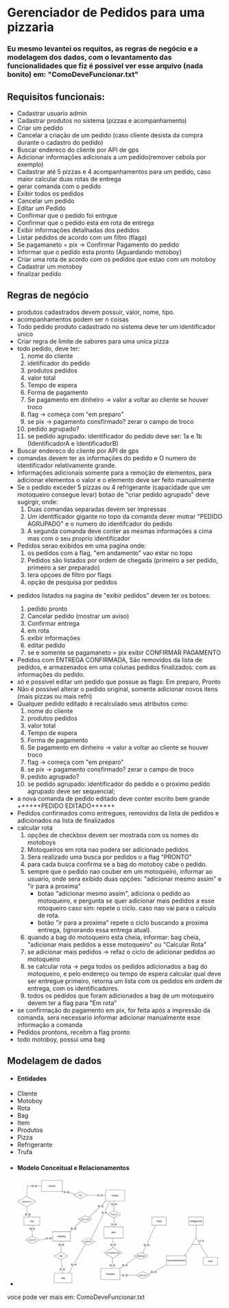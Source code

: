 <h1>Gerenciador de Pedidos para uma pizzaria</h1>
<h3>
<p>Eu mesmo levantei os requitos, as regras de negócio e a modelagem dos dados, com o levantamento das funcionalidades que fiz
é possivel ver esse arquivo (nada bonito) em: "ComoDeveFuncionar.txt"
</p>
</h3>
<h2>Requisitos funcionais:</h2>
<ul>
    <li>Cadastrar usuario admin</li>
    <li>Cadastrar produtos no sistema (pizzas e acompanhamento)</li>
    <li>Criar um pedido</li>
    <li>Cancelar a criação de um pedido (caso cliente desista da compra durante o cadastro do pedido)</li>
    <li>Buscar endereco do cliente por API de gps</li>
    <li>Adicionar informações adicionais a um pedido(remover cebola por exemplo)</li>
    <li>Cadastrar até 5 pizzas e 4 acompanhamentos para um pedido, caso maior calcular duas rotas de entrega</li>
    <li>gerar comanda com o pedido</li>
    <li>Exibir todos os pedidos</li>
    <li>Cancelar um pedido</li>
    <li>Editar um Pedido</li>
    <li>Confirmar que o pedido foi entrgue</li>
    <li>Confirmar que o pedido esta em rota de entrega</li>
    <li>Exibir informações detalhadas dos pedidos</li>
    <li>Listar pedidos de acordo com um filtro (flags)</li>
    <li>Se pagamaneto = pix -> Confirmar Pagamento do pedido</li>
    <li>Informar que o pedido esta pronto (Aguardando motoboy)</li>
    <li>Criar uma rota de acordo com os pedidos que estao com um motoboy</li>
    <li>Cadastrar um motoboy</li>
    <li>finalizar pedido</li>
</ul>

<h2>Regras de negócio</h2>
<ul>
    <li>produtos cadastrados devem possuir, valor, nome, tipo.</li>
    <li>acompanhamentos podem ser n coisas</li>
    <li>Todo pedido produto cadastrado no sistema deve ter um identificador unico</li>
    <li>Criar regra de limite de sabores para uma unica pizza</li>
    <li>todo pedido, deve ter:
        <ol>
            <li>nome do cliente</li>
            <li>idetificador do pedido</li>
            <li>produtos pedidos</li>
            <li>valor total</li>
            <li>Tempo de espera</li>
            <li>Forma de pagamento</li>
            <li>Se pagamento em dinheiro -> valor a voltar ao cliente se houver troco</li>
            <li>flag -> começa com "em preparo"</li>
            <li>se pix -> pagamento consfirmado? zerar o campo de troco</li>
            <li>pedido agrupado?</li>
            <li>se pedido agrupado: identificador do pedido deve ser: 1a e 1b (IdentificadorA e IdentificadorB)</li>
        </ol>
    </li>
    <li>Buscar endereco do cliente por API de gps</li>
    <li>comandas devem ter as informações do pedido e O numero do identificador relativamente grande.</li>
    <li>Informações adicionais somente para a remoção de elementos, para adicionar elementos o valor e o elemento deve ser feito manualmente</li>
    <li>Se o pedido exceder 5 pizzas ou 4 refrigerante (capacidade que um motoqueiro consegue levar) botao de "criar pedido agrupado" deve sugirgir, onde:
        <ol>
            <li>Duas comandas separadas devem ser impressas</li>
            <li>Um identificador gigante no topo da comanda dever motrar "PEDIDO AGRUPADO" e o numero do identifcador do pedido</li>
            <li>A segunda comanda deve conter as mesmas informações a cima mas com o seu proprio identificador</li>
        </ol>
    </li>
    <li>Pedidos serao exibidos em uma pagina onde:
        <ol>
            <li>os pedidos com a flag, "em andamento" vao estar no topo</li>
            <li>Pedidos são listados por ordem de chegada (primeiro a ser pedido, primeiro a ser preparado)</li>
            <li>tera opçoes de filtro por flags</li>
            <li>opção de pesquisa por pedidos</li>
        </ol>
    </li>
     <li>
        <p>pedidos listados na pagina de "exibir pedidos" devem ter os botoes:</p>
        <ol>
            <li>pedido pronto</li>
            <li>Cancelar pedido (mostrar um aviso)</li>
            <li>Confirmar entrega</li>
            <li>em rota</li>
            <li>exibir informações</li>
            <li>editar pedido</li>
            <li>se e somente se pagamaneto = pix exibir CONFIRMAR PAGAMENTO</li>
        </ol>
    </li>
    <li>Pedidos com ENTREGA CONFIRMADA, São removidos da lista de pedidos, e armazenados em uma colunas pedidos finalizados: com as informações do pedido.</li>
    <li>só e possivel editar um pedido que possue as flags: Em preparo, Pronto</li>
    <li>Não é possivel alterar o pedido original, somente adicionar novos itens (mais pizzas ou mais refri)</li>
    <li>
        Qualquer pedido editado é recalculado seus atributos como:
        <ol>
            <li>nome do cliente</li>
            <li>produtos pedidos</li>
            <li>valor total</li>
            <li>Tempo de espera</li>
            <li>Forma de pagamento</li>
            <li>Se pagamento em dinheiro -> valor a voltar ao cliente se houver troco</li>
            <li>flag -> começa com "em preparo"</li>
            <li>se pix -> pagamento consfirmado? zerar o campo de troco</li>
            <li>pedido agrupado?</li>
            <li>se pedido agrupado: identificador do pedido e o proximo pedido agrupado deve ser sequencial;</li>
        </ol>
    </li>
    <li>a nova comanda de pedido editado deve conter escrito bem grande ++++++PEDIDO EDITADO++++++</li>
    <li>Pedidos confirmados como entregues, removidos da lista de pedidos e adicionados na lista de finalizados</li>
    <li>
        calcular rota
        <ol>
            <li>opções de checkbox devem ser mostrada com os nomes do motoboys</li>
            <li>Motoqueiros em rota nao podera ser adicionado pedidos</li>
            <li>Sera realizado uma busca por pedidos o a flag "PRONTO"</li>
            <li>para cada busca confirma se a bag do motoboy cabe o pedido.</li>
            <li>sempre que o pedido nao couber em um motoqueiro, informar ao usuario, onde sera exibido duas opções: "adicionar mesmo assim" e "ir para a proxima"
                <ul>
                    <li>
                        botao "adicionar mesmo assim", adiciona o pedido ao motoqueiro, e pergunta se quer adicionar mais pedidos a esse mtoqueiro
                        caso sim: repete o ciclo.
                        caso nao vai para o calculo de rota.
                    </li>
                     <li>
                       botão "ir para a proxima" repete o ciclo buscando a proxima entrega, (ignorando essa entrega atual).
                    </li>
                </ul>
            </li>
            <li>quando a bag do motoqueiro esta cheia, informar: bag cheia, "adicionar mais pedidos a esse motoqueiro" ou "Calcular Rota"</li>
            <li>se adicionar mais pedidos -> refaz o ciclo de adicionar pedidos ao motoqueiro</li>
            <li>se calcular rota -> pega todos os pedidos adicionados a bag do motoqueiro, e pelo endereço ou tempo de espera calcular qual deve ser entregue
            primeiro, retorna um lista com os pedidos em ordem de entrega, com os identificadores.
            </li>
            <li>todos os pedidos que foram adicionados a bag de um motoqueiro devem ter a flag para "Em rota"</li>
        </ol>
    </li>
    <li>se confirmação do pagamento em pix, for feita após a impressão da comanda, sera necessario informar adicionar manualmente esse informação a comanda</li>
    <li>Pedidos prontons, recebm a flag pronto</li>
    <li>todo motoboy, possui uma bag</li>
</ul>

<h2>Modelagem de dados</h2>
<ul>
    <li><h4>Entidades</h4></li>
    <li>Cliente</li>
    <li>Motoboy</li>
    <li>Rota</li>
    <li>Bag</li>
    <li>Item</li>
    <li>Produtos</li>
    <li>Pizza</li>
    <li>Refrigerante</li>
    <li>Trufa</li>
    <li>
        <h4>Modelo Conceitual e Relacionamentos</h4>
    </li>
    <li>
        <img src="DER/Conceitual.png" />
    </li>
</ul>

voce pode ver mais em:
ComoDeveFuncionar.txt